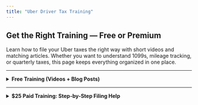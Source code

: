 ```yaml
---
title: "Uber Driver Tax Training"
---
```


## Get the Right Training — Free or Premium

Learn how to file your Uber taxes the right way with short videos and matching articles. Whether you want to understand 1099s, mileage tracking, or quarterly taxes, this page keeps everything organized in one place.

---

<details>
  <summary><strong>Free Training (Videos + Blog Posts)</strong></summary>
  <p>

  <strong>1. How to Use the 1099-K</strong><br/>
  🎥 <a href="https://youtube.com/your-video1" target="_blank">Watch on YouTube</a><br/>
  📄 <a href="/1099-k/">Read the Matching Blog</a><br/><br/>

  <strong>2. What to Do with the 1099-NEC</strong><br/>
  🎥 <a href="https://youtube.com/your-video2" target="_blank">Watch on YouTube</a><br/>
  📄 <a href="/1099-nec/">Read the Matching Blog</a><br/><br/>

  <strong>3. How to Track Mileage for Uber</strong><br/>
  🎥 <a href="https://youtube.com/your-video3" target="_blank">Watch on YouTube</a><br/>
  📄 <a href="/dead-head-miles/">Read the Matching Blog</a><br/><br/>

  <strong>4. Quarterly Tax Rules for Part-Time Drivers</strong><br/>
  🎥 <a href="https://youtube.com/your-video4" target="_blank">Watch on YouTube</a><br/>
  📄 <a href="/quarterly-taxes/">Read the Matching Blog</a><br/><br/>

  </p>
</details>

---

<details>
  <summary><strong>$25 Paid Training: Step-by-Step Filing Help</strong></summary>
  <p>

  Want personal guidance from a real Uber driver who’s been through the tax maze? This premium training walks you through:

  - Filling out your Schedule C  
  - Claiming every deduction the IRS allows  
  - Avoiding penalties  
  - Using real Uber documents (1099-K, Tax Summary, mileage logs)  
  - Best tools to save time and money  

  You’ll also get:
  - Downloadable templates  
  - A printable deductions cheat sheet  
  - Lifetime access to updates  

  <br/>
  <form action="https://www.paypal.com/cgi-bin/webscr" method="post" target="_blank">
    <input type="hidden" name="cmd" value="_s-xclick">
    <input type="hidden" name="hosted_button_id" value="YOUR_PAYPAL_BUTTON_ID">
    <input type="submit" value="Buy Now – $25" style="padding:10px 20px; font-size:16px;">
  </form>

  </p>
</details>

